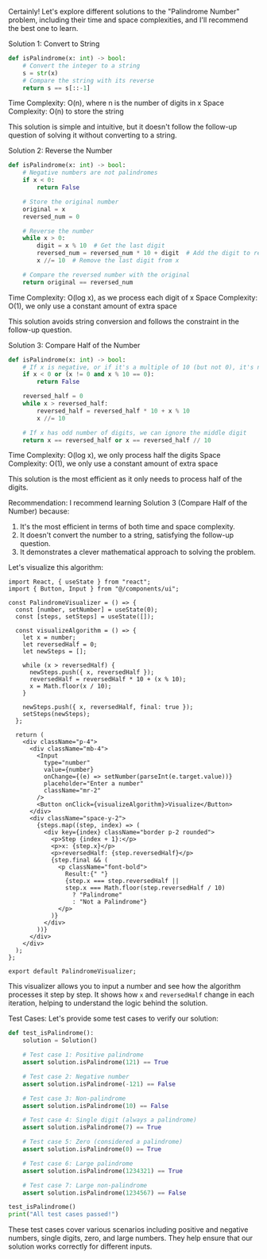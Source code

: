 Certainly! Let's explore different solutions to the "Palindrome Number" problem, including their time and space complexities, and I'll recommend the best one to learn.

Solution 1: Convert to String

```python
def isPalindrome(x: int) -> bool:
    # Convert the integer to a string
    s = str(x)
    # Compare the string with its reverse
    return s == s[::-1]
```

Time Complexity: O(n), where n is the number of digits in x
Space Complexity: O(n) to store the string

This solution is simple and intuitive, but it doesn't follow the follow-up question of solving it without converting to a string.

Solution 2: Reverse the Number

```python
def isPalindrome(x: int) -> bool:
    # Negative numbers are not palindromes
    if x < 0:
        return False

    # Store the original number
    original = x
    reversed_num = 0

    # Reverse the number
    while x > 0:
        digit = x % 10  # Get the last digit
        reversed_num = reversed_num * 10 + digit  # Add the digit to reversed number
        x //= 10  # Remove the last digit from x

    # Compare the reversed number with the original
    return original == reversed_num
```

Time Complexity: O(log x), as we process each digit of x
Space Complexity: O(1), we only use a constant amount of extra space

This solution avoids string conversion and follows the constraint in the follow-up question.

Solution 3: Compare Half of the Number

```python
def isPalindrome(x: int) -> bool:
    # If x is negative, or if it's a multiple of 10 (but not 0), it's not a palindrome
    if x < 0 or (x != 0 and x % 10 == 0):
        return False

    reversed_half = 0
    while x > reversed_half:
        reversed_half = reversed_half * 10 + x % 10
        x //= 10

    # If x has odd number of digits, we can ignore the middle digit
    return x == reversed_half or x == reversed_half // 10
```

Time Complexity: O(log x), we only process half the digits
Space Complexity: O(1), we only use a constant amount of extra space

This solution is the most efficient as it only needs to process half of the digits.

Recommendation:
I recommend learning Solution 3 (Compare Half of the Number) because:

1. It's the most efficient in terms of both time and space complexity.
2. It doesn't convert the number to a string, satisfying the follow-up question.
3. It demonstrates a clever mathematical approach to solving the problem.

Let's visualize this algorithm:

```tsx
import React, { useState } from "react";
import { Button, Input } from "@/components/ui";

const PalindromeVisualizer = () => {
  const [number, setNumber] = useState(0);
  const [steps, setSteps] = useState([]);

  const visualizeAlgorithm = () => {
    let x = number;
    let reversedHalf = 0;
    let newSteps = [];

    while (x > reversedHalf) {
      newSteps.push({ x, reversedHalf });
      reversedHalf = reversedHalf * 10 + (x % 10);
      x = Math.floor(x / 10);
    }

    newSteps.push({ x, reversedHalf, final: true });
    setSteps(newSteps);
  };

  return (
    <div className="p-4">
      <div className="mb-4">
        <Input
          type="number"
          value={number}
          onChange={(e) => setNumber(parseInt(e.target.value))}
          placeholder="Enter a number"
          className="mr-2"
        />
        <Button onClick={visualizeAlgorithm}>Visualize</Button>
      </div>
      <div className="space-y-2">
        {steps.map((step, index) => (
          <div key={index} className="border p-2 rounded">
            <p>Step {index + 1}:</p>
            <p>x: {step.x}</p>
            <p>reversedHalf: {step.reversedHalf}</p>
            {step.final && (
              <p className="font-bold">
                Result:{" "}
                {step.x === step.reversedHalf ||
                step.x === Math.floor(step.reversedHalf / 10)
                  ? "Palindrome"
                  : "Not a Palindrome"}
              </p>
            )}
          </div>
        ))}
      </div>
    </div>
  );
};

export default PalindromeVisualizer;
```

This visualizer allows you to input a number and see how the algorithm processes it step by step. It shows how `x` and `reversedHalf` change in each iteration, helping to understand the logic behind the solution.

Test Cases:
Let's provide some test cases to verify our solution:

```python
def test_isPalindrome():
    solution = Solution()

    # Test case 1: Positive palindrome
    assert solution.isPalindrome(121) == True

    # Test case 2: Negative number
    assert solution.isPalindrome(-121) == False

    # Test case 3: Non-palindrome
    assert solution.isPalindrome(10) == False

    # Test case 4: Single digit (always a palindrome)
    assert solution.isPalindrome(7) == True

    # Test case 5: Zero (considered a palindrome)
    assert solution.isPalindrome(0) == True

    # Test case 6: Large palindrome
    assert solution.isPalindrome(1234321) == True

    # Test case 7: Large non-palindrome
    assert solution.isPalindrome(1234567) == False

test_isPalindrome()
print("All test cases passed!")
```

These test cases cover various scenarios including positive and negative numbers, single digits, zero, and large numbers. They help ensure that our solution works correctly for different inputs.
